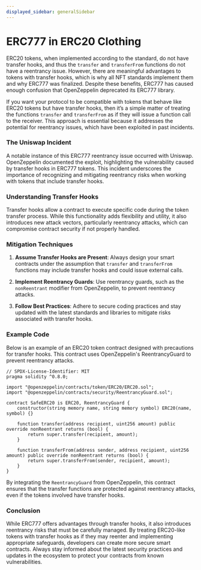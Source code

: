 ```yaml
---
displayed_sidebar: generalSidebar
---
```


# ERC777 in ERC20 Clothing

ERC20 tokens, when implemented according to the standard, do not have transfer hooks, and thus the `transfer` and `transferFrom` functions do not have a reentrancy issue. However, there are meaningful advantages to tokens with transfer hooks, which is why all NFT standards implement them and why ERC777 was finalized. Despite these benefits, ERC777 has caused enough confusion that OpenZeppelin deprecated its ERC777 library.

If you want your protocol to be compatible with tokens that behave like ERC20 tokens but have transfer hooks, then it’s a simple matter of treating the functions `transfer` and `transferFrom` as if they will issue a function call to the receiver. This approach is essential because it addresses the potential for reentrancy issues, which have been exploited in past incidents.

### The Uniswap Incident

A notable instance of this ERC777 reentrancy issue occurred with Uniswap. OpenZeppelin documented the exploit, highlighting the vulnerability caused by transfer hooks in ERC777 tokens. This incident underscores the importance of recognizing and mitigating reentrancy risks when working with tokens that include transfer hooks.

### Understanding Transfer Hooks

Transfer hooks allow a contract to execute specific code during the token transfer process. While this functionality adds flexibility and utility, it also introduces new attack vectors, particularly reentrancy attacks, which can compromise contract security if not properly handled.

### Mitigation Techniques

1. **Assume Transfer Hooks are Present**: Always design your smart contracts under the assumption that `transfer` and `transferFrom` functions may include transfer hooks and could issue external calls.

2. **Implement Reentrancy Guards**: Use reentrancy guards, such as the `nonReentrant` modifier from OpenZeppelin, to prevent reentrancy attacks.

3. **Follow Best Practices**: Adhere to secure coding practices and stay updated with the latest standards and libraries to mitigate risks associated with transfer hooks.

### Example Code

Below is an example of an ERC20 token contract designed with precautions for transfer hooks. This contract uses OpenZeppelin's ReentrancyGuard to prevent reentrancy attacks.

```solidity
// SPDX-License-Identifier: MIT
pragma solidity ^0.8.0;

import "@openzeppelin/contracts/token/ERC20/ERC20.sol";
import "@openzeppelin/contracts/security/ReentrancyGuard.sol";

contract SafeERC20 is ERC20, ReentrancyGuard {
    constructor(string memory name, string memory symbol) ERC20(name, symbol) {}

    function transfer(address recipient, uint256 amount) public override nonReentrant returns (bool) {
        return super.transfer(recipient, amount);
    }

    function transferFrom(address sender, address recipient, uint256 amount) public override nonReentrant returns (bool) {
        return super.transferFrom(sender, recipient, amount);
    }
}
```

By integrating the `ReentrancyGuard` from OpenZeppelin, this contract ensures that the transfer functions are protected against reentrancy attacks, even if the tokens involved have transfer hooks.

### Conclusion

While ERC777 offers advantages through transfer hooks, it also introduces reentrancy risks that must be carefully managed. By treating ERC20-like tokens with transfer hooks as if they may reenter and implementing appropriate safeguards, developers can create more secure smart contracts. Always stay informed about the latest security practices and updates in the ecosystem to protect your contracts from known vulnerabilities.
